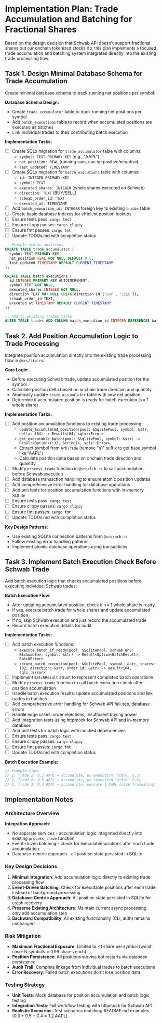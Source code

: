 # Implementation Plan: Trade Accumulation and Batching for Fractional Shares

Based on the design decision that Schwab API doesn't support fractional shares but our onchain tokenized stocks do, this plan implements a focused trade accumulation and batching system integrated directly into the existing trade processing flow.

## Task 1. Design Minimal Database Schema for Trade Accumulation

Create minimal database schema to track running net positions per symbol:

**Database Schema Design:**
- Create `trade_accumulator` table to track running net positions per symbol
- Add `batch_executions` table to record when accumulated positions are executed as batches
- Link individual trades to their contributing batch execution

**Implementation Tasks:**
- [ ] Create SQLx migration for `trade_accumulator` table with columns:
  - `symbol: TEXT PRIMARY KEY` (e.g., "AAPL") 
  - `net_position: REAL` (running sum, can be positive/negative)
  - `last_updated: TIMESTAMP`
- [ ] Create SQLx migration for `batch_executions` table with columns:
  - `id: INTEGER PRIMARY KEY`
  - `symbol: TEXT`
  - `executed_shares: INTEGER` (whole shares executed on Schwab)
  - `direction: TEXT` (BUY/SELL)
  - `schwab_order_id: TEXT`
  - `executed_at: TIMESTAMP`
- [ ] Add `batch_execution_id: INTEGER` foreign key to existing `trades` table
- [ ] Create basic database indexes for efficient position lookups
- [ ] Ensure tests pass: `cargo test`
- [ ] Ensure clippy passes: `cargo clippy`
- [ ] Ensure fmt passes: `cargo fmt`
- [ ] Update TODOs.md with completion status

```sql
-- Example schema additions
CREATE TABLE trade_accumulator (
  symbol TEXT PRIMARY KEY,
  net_position REAL NOT NULL DEFAULT 0.0,
  last_updated TIMESTAMP DEFAULT CURRENT_TIMESTAMP
);

CREATE TABLE batch_executions (
  id INTEGER PRIMARY KEY AUTOINCREMENT,
  symbol TEXT NOT NULL,
  executed_shares INTEGER NOT NULL,
  direction TEXT NOT NULL CHECK(direction IN ('BUY', 'SELL')),
  schwab_order_id TEXT,
  executed_at TIMESTAMP DEFAULT CURRENT_TIMESTAMP
);

-- Add to existing trades table
ALTER TABLE trades ADD COLUMN batch_execution_id INTEGER REFERENCES batch_executions(id);
```

## Task 2. Add Position Accumulation Logic to Trade Processing

Integrate position accumulation directly into the existing trade processing flow in `@src/lib.rs`:

**Core Logic:**
- Before executing Schwab trade, update accumulated position for the symbol
- Calculate position delta based on onchain trade direction and quantity
- Atomically update `trade_accumulator` table with new net position
- Determine if accumulated position is ready for batch execution (>= 1 whole share)

**Implementation Tasks:**
- [ ] Add position accumulation functions to existing trade processing:
  - `update_accumulated_position(pool: &SqlitePool, symbol: &str, delta: f64) -> Result<f64, sqlx::Error>`
  - `get_executable_batch(pool: &SqlitePool, symbol: &str) -> Result<Option<(i32, String)>, sqlx::Error>`
  - Extract symbol from `ArbTrade` (remove "s1" suffix to get base symbol like "AAPL")
  - Calculate position delta based on onchain trade direction and quantity
- [ ] Modify `process_trade` function in `@src/lib.rs` to call accumulation before Schwab execution
- [ ] Add database transaction handling to ensure atomic position updates
- [ ] Add comprehensive error handling for database operations
- [ ] Add unit tests for position accumulation functions with in-memory SQLite
- [ ] Ensure tests pass: `cargo test`
- [ ] Ensure clippy passes: `cargo clippy` 
- [ ] Ensure fmt passes: `cargo fmt`
- [ ] Update TODOs.md with completion status

**Key Design Patterns:**
- Use existing SQLite connection patterns from `@src/arb.rs`
- Follow existing error handling patterns
- Implement atomic database operations using transactions

## Task 3. Implement Batch Execution Check Before Schwab Trade

Add batch execution logic that checks accumulated positions before executing individual Schwab trades:

**Batch Execution Flow:**
- After updating accumulated position, check if >= 1 whole share is ready
- If yes, execute batch trade for whole shares and update accumulated position
- If no, skip Schwab execution and just record the accumulated trade
- Record batch execution details for audit

**Implementation Tasks:**
- [ ] Add batch execution functions:
  - `execute_batch_if_ready(pool: &SqlitePool, schwab_env: &SchwabEnv, symbol: &str) -> Result<Option<BatchResult>, BatchError>`
  - `record_batch_execution(pool: &SqlitePool, symbol: &str, shares: i32, direction: &str, order_id: &str) -> Result<i64, sqlx::Error>`
- [ ] Implement `BatchResult` struct to represent completed batch operations
- [ ] Modify `process_trade` function to call batch execution check after position accumulation
- [ ] Handle batch execution results: update accumulated positions and link trades to batches
- [ ] Add comprehensive error handling for Schwab API failures, database errors
- [ ] Handle edge cases: order rejections, insufficient buying power
- [ ] Add integration tests using httpmock for Schwab API and in-memory database
- [ ] Add unit tests for batch logic with mocked dependencies  
- [ ] Ensure tests pass: `cargo test`
- [ ] Ensure clippy passes: `cargo clippy`
- [ ] Ensure fmt passes: `cargo fmt` 
- [ ] Update TODOs.md with completion status

**Batch Execution Example:**
```rust
// Example flow:
// 1. Trade 1: 0.3 AAPL → accumulate, no execution (total: 0.3)
// 2. Trade 2: 0.5 AAPL → accumulate, no execution (total: 0.8) 
// 3. Trade 3: 0.4 AAPL → accumulate, execute 1 AAPL batch (remaining: 0.2)
```

## Implementation Notes

### Architecture Overview

**Integration Approach:**
- No separate services - accumulation logic integrated directly into existing `process_trade` function
- Event-driven batching - check for executable positions after each trade accumulation
- Database-centric approach - all position state persisted in SQLite

### Key Design Decisions

1. **Minimal Integration**: Add accumulation logic directly to existing trade processing flow
2. **Event-Driven Batching**: Check for executable positions after each trade instead of background processing  
3. **Database-Centric Approach**: All position state persisted in SQLite for crash recovery
4. **Preserve Existing Architecture**: Maintain current async processing, only add accumulation step
5. **Backward Compatibility**: All existing functionality (CLI, auth) remains unchanged

### Risk Mitigation

- **Maximum Fractional Exposure**: Limited to <1 share per symbol (worst case: N symbols × 0.99 shares each)
- **Position Persistence**: All positions survive bot restarts via database persistence
- **Audit Trail**: Complete linkage from individual trades to batch executions
- **Error Recovery**: Failed batch executions don't lose position data

### Testing Strategy

- **Unit Tests**: Mock database for position accumulation and batch logic testing
- **Integration Tests**: Full workflow testing with httpmock for Schwab API  
- **Realistic Scenarios**: Test scenarios matching README.md examples (0.3 + 0.5 + 0.4 = 1.2 AAPL)